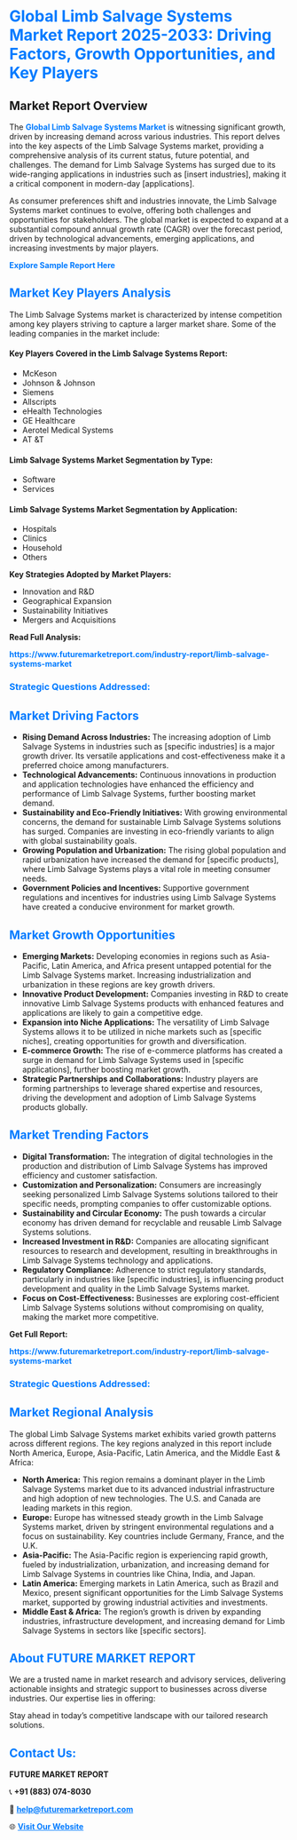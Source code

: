<h1 style="color: #007BFF;">Global Limb Salvage Systems Market Report 2025-2033: Driving Factors, Growth Opportunities, and Key Players</h1>

<section id="overview">
<h2>Market Report Overview</h2>
<p>The <a href="https://www.futuremarketreport.com/industry-report/limb-salvage-systems-market" style="color: #007BFF; text-decoration: none;"><strong>Global Limb Salvage Systems Market</strong></a> is witnessing significant growth, driven by increasing demand across various industries. This report delves into the key aspects of the Limb Salvage Systems market, providing a comprehensive analysis of its current status, future potential, and challenges. The demand for Limb Salvage Systems has surged due to its wide-ranging applications in industries such as [insert industries], making it a critical component in modern-day [applications].</p>
<p>As consumer preferences shift and industries innovate, the Limb Salvage Systems market continues to evolve, offering both challenges and opportunities for stakeholders. The global market is expected to expand at a substantial compound annual growth rate (CAGR) over the forecast period, driven by technological advancements, emerging applications, and increasing investments by major players.</p>
</section>

<section id="overview">
<p><a href="https://www.futuremarketreport.com/request-sample/reportId=36180" style="color: #007BFF; text-decoration: none;"><strong>Explore Sample Report Here</strong></a></p>
</section>

<section id="key-players">
<h2 style="color: #007BFF;">Market Key Players Analysis</h2>
<p>The Limb Salvage Systems market is characterized by intense competition among key players striving to capture a larger market share. Some of the leading companies in the market include:</p>
<h4>Key Players Covered in the Limb Salvage Systems Report:</h4>
<ul><li>McKeson</li><li>Johnson &amp; Johnson</li><li>Siemens</li><li>Allscripts</li><li>eHealth Technologies</li><li>GE Healthcare</li><li>Aerotel Medical Systems</li><li>AT &amp;T</li></ul>
<h4>Limb Salvage Systems Market Segmentation by Type:</h4>
<ul><li>Software</li><li>Services</li></ul>

<h4>Limb Salvage Systems Market Segmentation by Application:</h4>
<ul><li>Hospitals</li><li>Clinics</li><li>Household</li><li>Others</li></ul>
<p><strong>Key Strategies Adopted by Market Players:</strong></p>
<ul>
<li>Innovation and R&D</li>
<li>Geographical Expansion</li>
<li>Sustainability Initiatives</li>
<li>Mergers and Acquisitions</li>
</ul>
</section>

<section>
<p><strong>Read Full Analysis: </strong></p><a href="https://www.futuremarketreport.com/industry-report/limb-salvage-systems-market" style="color: #007BFF; text-decoration: none;"><strong>https://www.futuremarketreport.com/industry-report/limb-salvage-systems-market</strong></a>
<h3 style="color: #007BFF;">Strategic Questions Addressed:</h3>
</section>

<section id="driving-factors">
<h2 style="color: #007BFF;">Market Driving Factors</h2>
<ul>
<li><strong>Rising Demand Across Industries:</strong> The increasing adoption of Limb Salvage Systems in industries such as [specific industries] is a major growth driver. Its versatile applications and cost-effectiveness make it a preferred choice among manufacturers.</li>
<li><strong>Technological Advancements:</strong> Continuous innovations in production and application technologies have enhanced the efficiency and performance of Limb Salvage Systems, further boosting market demand.</li>
<li><strong>Sustainability and Eco-Friendly Initiatives:</strong> With growing environmental concerns, the demand for sustainable Limb Salvage Systems solutions has surged. Companies are investing in eco-friendly variants to align with global sustainability goals.</li>
<li><strong>Growing Population and Urbanization:</strong> The rising global population and rapid urbanization have increased the demand for [specific products], where Limb Salvage Systems plays a vital role in meeting consumer needs.</li>
<li><strong>Government Policies and Incentives:</strong> Supportive government regulations and incentives for industries using Limb Salvage Systems have created a conducive environment for market growth.</li>
</ul>
</section>

<section id="growth-opportunities">
<h2 style="color: #007BFF;">Market Growth Opportunities</h2>
<ul>
<li><strong>Emerging Markets:</strong> Developing economies in regions such as Asia-Pacific, Latin America, and Africa present untapped potential for the Limb Salvage Systems market. Increasing industrialization and urbanization in these regions are key growth drivers.</li>
<li><strong>Innovative Product Development:</strong> Companies investing in R&D to create innovative Limb Salvage Systems products with enhanced features and applications are likely to gain a competitive edge.</li>
<li><strong>Expansion into Niche Applications:</strong> The versatility of Limb Salvage Systems allows it to be utilized in niche markets such as [specific niches], creating opportunities for growth and diversification.</li>
<li><strong>E-commerce Growth:</strong> The rise of e-commerce platforms has created a surge in demand for Limb Salvage Systems used in [specific applications], further boosting market growth.</li>
<li><strong>Strategic Partnerships and Collaborations:</strong> Industry players are forming partnerships to leverage shared expertise and resources, driving the development and adoption of Limb Salvage Systems products globally.</li>
</ul>
</section>

<section id="trending-factors">
<h2 style="color: #007BFF;">Market Trending Factors</h2>
<ul>
<li><strong>Digital Transformation:</strong> The integration of digital technologies in the production and distribution of Limb Salvage Systems has improved efficiency and customer satisfaction.</li>
<li><strong>Customization and Personalization:</strong> Consumers are increasingly seeking personalized Limb Salvage Systems solutions tailored to their specific needs, prompting companies to offer customizable options.</li>
<li><strong>Sustainability and Circular Economy:</strong> The push towards a circular economy has driven demand for recyclable and reusable Limb Salvage Systems solutions.</li>
<li><strong>Increased Investment in R&D:</strong> Companies are allocating significant resources to research and development, resulting in breakthroughs in Limb Salvage Systems technology and applications.</li>
<li><strong>Regulatory Compliance:</strong> Adherence to strict regulatory standards, particularly in industries like [specific industries], is influencing product development and quality in the Limb Salvage Systems market.</li>
<li><strong>Focus on Cost-Effectiveness:</strong> Businesses are exploring cost-efficient Limb Salvage Systems solutions without compromising on quality, making the market more competitive.</li>
</ul>
</section>

<section>
<p><strong>Get Full Report: </strong></p><a href="https://www.futuremarketreport.com/industry-report/limb-salvage-systems-market" style="color: #007BFF; text-decoration: none;"><strong>https://www.futuremarketreport.com/industry-report/limb-salvage-systems-market</strong></a>
<h3 style="color: #007BFF;">Strategic Questions Addressed:</h3>
</section>


<section id="regional-analysis">
<h2 style="color: #007BFF;">Market Regional Analysis</h2>
<p>The global Limb Salvage Systems market exhibits varied growth patterns across different regions. The key regions analyzed in this report include North America, Europe, Asia-Pacific, Latin America, and the Middle East & Africa:</p>
<ul>
<li><strong>North America:</strong> This region remains a dominant player in the Limb Salvage Systems market due to its advanced industrial infrastructure and high adoption of new technologies. The U.S. and Canada are leading markets in this region.</li>
<li><strong>Europe:</strong> Europe has witnessed steady growth in the Limb Salvage Systems market, driven by stringent environmental regulations and a focus on sustainability. Key countries include Germany, France, and the U.K.</li>
<li><strong>Asia-Pacific:</strong> The Asia-Pacific region is experiencing rapid growth, fueled by industrialization, urbanization, and increasing demand for Limb Salvage Systems in countries like China, India, and Japan.</li>
<li><strong>Latin America:</strong> Emerging markets in Latin America, such as Brazil and Mexico, present significant opportunities for the Limb Salvage Systems market, supported by growing industrial activities and investments.</li>
<li><strong>Middle East & Africa:</strong> The region’s growth is driven by expanding industries, infrastructure development, and increasing demand for Limb Salvage Systems in sectors like [specific sectors].</li>
</ul>
</section>

<footer>
<h2 style="color: #007BFF;">About FUTURE MARKET REPORT</h2>
<p>We are a trusted name in market research and advisory services, delivering actionable insights and strategic support to businesses across diverse industries. Our expertise lies in offering:</p>

<p>Stay ahead in today’s competitive landscape with our tailored research solutions.</p>

<h2 style="color: #007BFF;">Contact Us:</h2>
<p><strong>FUTURE MARKET REPORT</strong></p>
<p>📞 <strong>+91 (883) 074-8030</strong></p>
<p>📧 <strong><a href="mailto:help@futuremarketreport.com" style="color: #007BFF;">help@futuremarketreport.com</a></strong></p>
<p>🌐 <strong><a href="https://www.futuremarketreport.com/" style="color: #007BFF;">Visit Our Website</a></strong></p>
</footer>